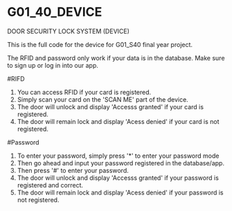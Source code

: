 # G01_40_DEVICE
DOOR SECURITY LOCK SYSTEM (DEVICE)

This is the full code for the device for G01_S40 final year project.

The RFID and password only work if your data is in the database. Make sure to sign up or log in into our app. 

#RIFD
1. You can access RFID if your card is registered.
2. Simply scan your card on the 'SCAN ME' part of the device.
3. The door will unlock and display 'Accesss granted' if your card is registered. 
4. The door will remain lock and display 'Acess denied' if your card is not registered.

#Password
1. To enter your password, simply press '*' to enter your password mode
2. Then go ahead and input your password registered in the database/app.
3. Then press '#' to enter your password.
4. The door will unlock and display 'Accesss granted' if your password is registered and correct. 
5. The door will remain lock and display 'Acess denied' if your password is not registered.


